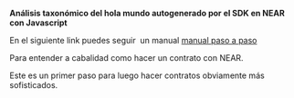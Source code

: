 **Análisis taxonómico del hola mundo autogenerado por el SDK en NEAR con Javascript**

En el siguiente link puedes seguir  un manual [manual paso a paso](https://dev.to/sergiotechx/analizando-el-hola-mundo-en-near-contrato-y-frontend-1lpf)

Para entender a cabalidad como hacer un contrato con NEAR. 

Este es un primer paso para luego hacer contratos obviamente más sofisticados.
